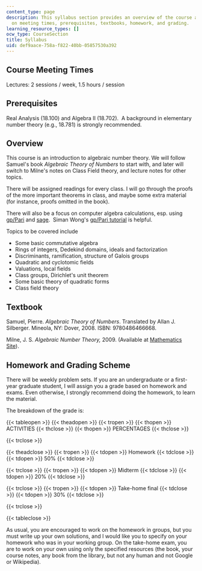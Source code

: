 ```yaml
---
content_type: page
description: This syllabus section provides an overview of the course and information
  on meeting times, prerequisites, textbooks, homework, and grading.
learning_resource_types: []
ocw_type: CourseSection
title: Syllabus
uid: def9aace-758a-f822-40bb-05857530a392
---
```


Course Meeting Times
--------------------

Lectures: 2 sessions / week, 1.5 hours / session

Prerequisites
-------------

Real Analysis (18.100) and Algebra II (18.702).  A background in elementary number theory (e.g., 18.781) is strongly recommended.

Overview
--------

This course is an introduction to algebraic number theory. We will follow Samuel's book _Algebraic Theory of Numbers_ to start with, and later will switch to Milne's notes on Class Field theory, and lecture notes for other topics.

There will be assigned readings for every class. I will go through the proofs of the more important theorems in class, and maybe some extra material (for instance, proofs omitted in the book).

There will also be a focus on computer algebra calculations, esp. using [gp/Pari](http://pari.math.u-bordeaux.fr/) and [sage](http://www.sagemath.org/).  Siman Wong's [gp/Pari tutorial](http://www.math.umass.edu/~siman/09.791N/tutorial.pdf) is helpful.

Topics to be covered include

*   Some basic commutative algebra
*   Rings of integers, Dedekind domains, ideals and factorization
*   Discriminants, ramification, structure of Galois groups
*   Quadratic and cyclotomic fields
*   Valuations, local fields
*   Class groups, Dirichlet's unit theorem
*   Some basic theory of quadratic forms
*   Class field theory

Textbook
--------

Samuel, Pierre. _Algebraic Theory of Numbers_. Translated by Allan J. Silberger. Mineola, NY: Dover, 2008. ISBN: 9780486466668.

Milne, J. S. _Algebraic Number Theory,_ 2009. (Available at [Mathematics Site](http://www.jmilne.org/math/)).

Homework and Grading Scheme
---------------------------

There will be weekly problem sets. If you are an undergraduate or a first-year graduate student, I will assign you a grade based on homework and exams. Even otherwise, I strongly recommend doing the homework, to learn the material.

The breakdown of the grade is:

{{< tableopen >}}
{{< theadopen >}}
{{< tropen >}}
{{< thopen >}}
ACTIVITIES
{{< thclose >}}
{{< thopen >}}
PERCENTAGES
{{< thclose >}}

{{< trclose >}}

{{< theadclose >}}
{{< tropen >}}
{{< tdopen >}}
Homework
{{< tdclose >}}
{{< tdopen >}}
50%
{{< tdclose >}}

{{< trclose >}}
{{< tropen >}}
{{< tdopen >}}
Midterm
{{< tdclose >}}
{{< tdopen >}}
20%
{{< tdclose >}}

{{< trclose >}}
{{< tropen >}}
{{< tdopen >}}
Take-home final
{{< tdclose >}}
{{< tdopen >}}
30%
{{< tdclose >}}

{{< trclose >}}

{{< tableclose >}}

As usual, you are encouraged to work on the homework in groups, but you must write up your own solutions, and I would like you to specify on your homework who was in your working group. On the take-home exam, you are to work on your own using only the specified resources (the book, your course notes, any book from the library, but not any human and not Google or Wikipedia).